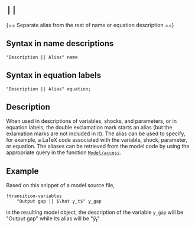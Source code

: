 # `||` 

{== Separate alias from the rest of name or equation description ==}

## Syntax in name descriptions

    "Description || Alias" name


## Syntax in equation labels

    "Description || Alias" equation;


## Description

When used in descriptions of variables, shocks, and parameters, or in
equation labels, the double exclamation mark starts an alias (but the
exlamation marks are not included in it). The alias can be used to
specify, for example, a LaTeX code associated with the variable, shock,
parameter, or equation. The aliases can be retrieved from the model code
by using the appropriate query in the function
[`Model/access`](../model/access.md).


## Example

Based on this snippet of a model source file,

```iris
!transition-variables
    "Output gap || $\hat y_t$" y_gap
```

in the resulting model object, the description of the variable `y_gap`
will be "Output gap" while its alias will be "$\hat y_t$".

